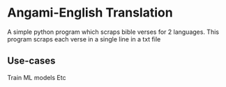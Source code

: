# Angami-English Translation

A simple python program which scraps bible verses for 2 languages.
This program scraps each verse in a single line in a txt file

## Use-cases
Train ML models
Etc
